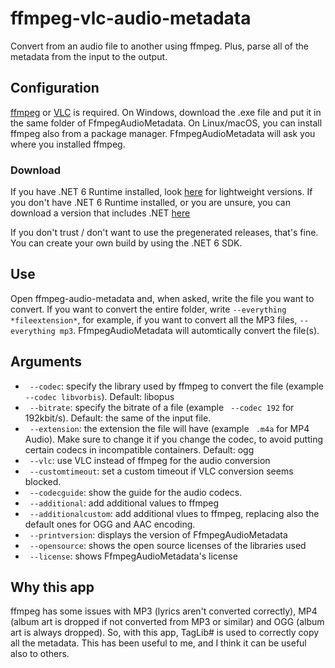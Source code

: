 # ffmpeg-vlc-audio-metadata
Convert from an audio file to another using ffmpeg. Plus, parse all of the metadata from the input to the output.
## Configuration
[ffmpeg](https://ffmpeg.org/download.html) or [VLC](https://www.videolan.org/vlc/) is required. On Windows, download the .exe file and put it in the same folder of FfmpegAudioMetadata. On Linux/macOS, you can install ffmpeg also from a package manager. FfmpegAudioMetadata will ask you where you installed ffmpeg.
### Download
If you have .NET 6 Runtime installed, look [here](https://github.com/Dinoosauro/FfmpegAudioMetadata/releases/tag/release-dependent-1.1.0) for lightweight versions. If you don't have .NET 6 Runtime installed, or you are unsure, you can download a version that includes .NET [here](https://github.com/Dinoosauro/FfmpegAudioMetadata/releases/latest)

If you don't trust / don't want to use the pregenerated releases, that's fine. You can create your own build by using the .NET 6 SDK.
## Use
Open ffmpeg-audio-metadata and, when asked, write the file you want to convert. If you want to convert the entire folder, write `--everything *fileextension*`, for example, if you want to convert all the MP3 files, `--everything mp3`. FfmpegAudioMetadata will automtically convert the file(s).
## Arguments
- ` --codec`: specify the library used by ffmpeg to convert the file (example ` --codec libvorbis`). Default: libopus
- ` --bitrate`: specify the bitrate of a file (example ` --codec 192` for 192kbit/s). Default: the same of the input file. 
- ` --extension`: the extension the file will have (example ` .m4a` for MP4 Audio). Make sure to change it if you change the codec, to avoid putting certain codecs in incompatible containers. Default: ogg
- ` --vlc`: use VLC instead of ffmpeg for the audio conversion
- ` --customtimeout`: set a custom timeout if VLC conversion seems blocked.
- ` --codecguide`: show the guide for the audio codecs.
- ` --additional`: add additional values to ffmpeg
- ` --additionalcustom`: add additional vlues to ffmpeg, replacing also the default ones for OGG and AAC encoding.
- ` --printversion`: displays the version of FfmpegAudioMetadata
- ` --opensource`: shows the open source licenses of the libraries used
- ` --license`: shows FfmpegAudioMetadata's license
## Why this app
ffmpeg has some issues with MP3 (lyrics aren't converted correctly), MP4 (album art is dropped if not converted from MP3 or similar) and OGG (album art is always dropped). So, with this app, TagLib# is used to correctly copy all the metadata. This has been useful to me, and I think it can be useful also to others. 
